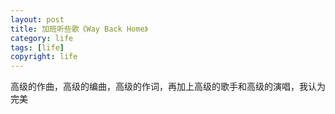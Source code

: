 ```yaml
---
layout: post
title: 加班听些歌《Way Back Home》
category: life
tags: [life]
copyright: life
---
```




高级的作曲，高级的编曲，高级的作词，再加上高级的歌手和高级的演唱，我认为完美

